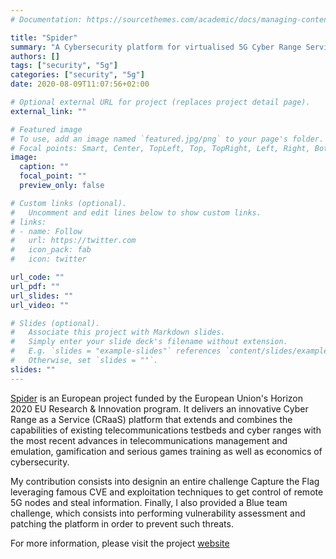 ```yaml
---
# Documentation: https://sourcethemes.com/academic/docs/managing-content/

title: "Spider"
summary: "A Cybersecurity platform for virtualised 5G Cyber Range Services."
authors: []
tags: ["security", "5g"]
categories: ["security", "5g"]
date: 2020-08-09T11:07:56+02:00

# Optional external URL for project (replaces project detail page).
external_link: ""

# Featured image
# To use, add an image named `featured.jpg/png` to your page's folder.
# Focal points: Smart, Center, TopLeft, Top, TopRight, Left, Right, BottomLeft, Bottom, BottomRight.
image:
  caption: ""
  focal_point: ""
  preview_only: false

# Custom links (optional).
#   Uncomment and edit lines below to show custom links.
# links:
# - name: Follow
#   url: https://twitter.com
#   icon_pack: fab
#   icon: twitter

url_code: ""
url_pdf: ""
url_slides: ""
url_video: ""

# Slides (optional).
#   Associate this project with Markdown slides.
#   Simply enter your slide deck's filename without extension.
#   E.g. `slides = "example-slides"` references `content/slides/example-slides.md`.
#   Otherwise, set `slides = ""`.
slides: ""
---
```


[Spider](https://spider-h2020.eu/) is an European project funded by the European Union's Horizon 2020 EU Research & Innovation program. It delivers an innovative Cyber Range as a Service (CRaaS) platform that extends and combines the capabilities of existing telecommunications testbeds and cyber ranges with the most recent advances in telecommunications management and emulation, gamification and serious games training as well as economics of cybersecurity.

My contribution consists into designin an entire challenge Capture the Flag leveraging famous CVE and exploitation techniques to get control of remote 5G nodes and steal information. Finally, I also provided a Blue team challenge, which consists into performing vulnerability assessment and patching the platform in order to prevent such threats.

For more information, please visit the project [website](https://spider-h2020.eu/)
